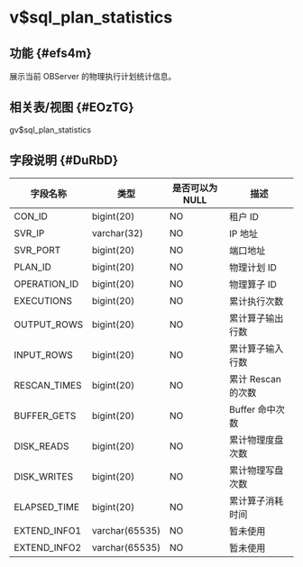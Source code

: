 v$sql_plan_statistics 
==========================================



功能 {#efs4m}
-----------

展示当前 OBServer 的物理执行计划统计信息。

相关表/视图 {#EOzTG}
---------------

gv$sql_plan_statistics

字段说明 {#DuRbD}
-------------



|   **字段名称**   |     **类型**     | **是否可以为 NULL** |    **描述**     |
|--------------|----------------|----------------|---------------|
| CON_ID       | bigint(20)     | NO             | 租户 ID         |
| SVR_IP       | varchar(32)    | NO             | IP 地址         |
| SVR_PORT     | bigint(20)     | NO             | 端口地址          |
| PLAN_ID      | bigint(20)     | NO             | 物理计划 ID       |
| OPERATION_ID | bigint(20)     | NO             | 物理算子 ID       |
| EXECUTIONS   | bigint(20)     | NO             | 累计执行次数        |
| OUTPUT_ROWS  | bigint(20)     | NO             | 累计算子输出行数      |
| INPUT_ROWS   | bigint(20)     | NO             | 累计算子输入行数      |
| RESCAN_TIMES | bigint(20)     | NO             | 累计 Rescan 的次数 |
| BUFFER_GETS  | bigint(20)     | NO             | Buffer 命中次数   |
| DISK_READS   | bigint(20)     | NO             | 累计物理度盘次数      |
| DISK_WRITES  | bigint(20)     | NO             | 累计物理写盘次数      |
| ELAPSED_TIME | bigint(20)     | NO             | 累计算子消耗时间      |
| EXTEND_INFO1 | varchar(65535) | NO             | 暂未使用          |
| EXTEND_INFO2 | varchar(65535) | NO             | 暂未使用          |



